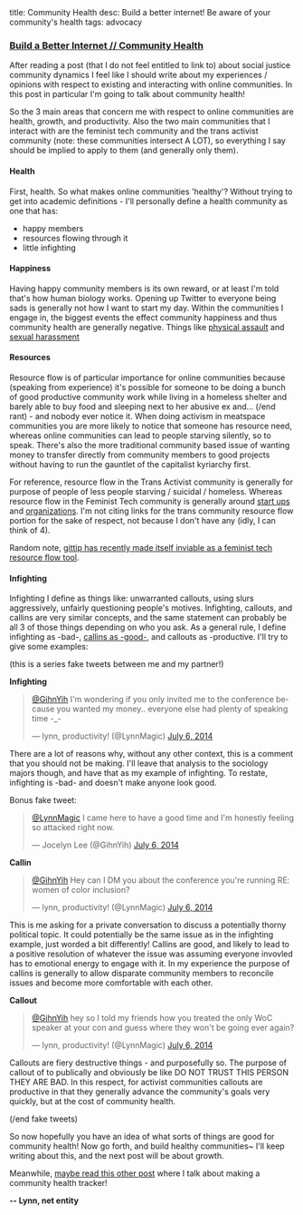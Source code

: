 <div class="metadata">
    <span>title: Community Health</span>
    <span>desc: Build a better internet! Be aware of your community's health</span>
    <span>tags: advocacy</span>
</div>

### [Build a Better Internet // Community Health](/post/community-health)

After reading a post (that I do not feel entitled to link to) about social justice community dynamics I feel like I should write about my experiences / opinions with respect to existing and interacting with online communities. In this post in particular I'm going to talk about community health!

So the 3 main areas that concern me with respect to online communities are health, growth, and productivity. Also the two main communities that I interact with are the feminist tech community and the trans activist community (note: these communities intersect A LOT), so everything I say should be implied to apply to them (and generally only them).

#### Health

First, health. So what makes online communities 'healthy'? Without trying to get into academic definitions - I'll personally define a health community as one that has:

* happy members
* resources flowing through it
* little infighting

<readmore/>

#### Happiness

Having happy community members is its own reward, or at least I'm told that's how human biology works. Opening up Twitter to everyone being sads is generally not how I want to start my day. Within the communities I engage in, the biggest events the effect community happiness and thus community health are generally negative. Things like [physical assault](http://clatl.com/freshloaf/archives/2014/07/03/transgender-woman-attacked-in-l5p) and [sexual harassment](http://adainitiative.org/2014/04/ada-initiative-no-longer-partnering-with-github/)

#### Resources

Resource flow is of particular importance for online communities because (speaking from experience) it's possible for someone to be doing a bunch of good productive community work while living in a homeless shelter and barely able to buy food and sleeping next to her abusive ex and... (/end rant) - and nobody ever notice it. When doing activism in meatspace communities you are more likely to notice that someone has resource need, whereas online communities can lead to people starving silently, so to speak. There's also the more traditional community based issue of wanting money to transfer directly from community members to good projects without having to run the gauntlet of the capitalist kyriarchy first.

For reference, resource flow in the Trans Activist community is generally for purpose of people of less people starving / suicidal / homeless. Whereas resource flow in the Feminist Tech community is generally around [start ups](http://modelviewculture.com) and [organizations](http://doubleunion.org). I'm not citing links for the trans community resource flow portion for the sake of respect, not because I don't have any (idly, I can think of 4).

Random note, [gittip has recently made itself inviable as a feminist tech resource flow tool](http://geekfeminism.wikia.com/wiki/Gittip_crisis).

#### Infighting

Infighting I define as things like: unwarranted callouts, using slurs aggressively, unfairly questioning people's motives. Infighting, callouts, and callins are very similar concepts, and the same statement can probably be all 3 of those things depending on who you ask. As a general rule, I define infighting as -bad-, [callins as -good-](http://www.blackgirldangerous.org/2013/12/calling-less-disposable-way-holding-accountable/), and callouts as -productive. I'll try to give some examples:

(this is a series fake tweets between me and my partner!)

<b>Infighting</b>

<blockquote class="twitter-tweet" lang="en"><p><a href="https://twitter.com/GihnYih">@GihnYih</a> I&#39;m wondering if you only invited me to the conference because you wanted my money.. everyone else had plenty of speaking time -_-</p>&mdash; lynn, productivity! (@LynnMagic) <a href="https://twitter.com/LynnMagic/statuses/485597431912869888">July 6, 2014</a></blockquote>
<script async src="//platform.twitter.com/widgets.js" charset="utf-8"></script>

There are a lot of reasons why, without any other context, this is a comment that you should not be making. I'll leave that analysis to the sociology majors though, and have that as my example of infighting. To restate, infighting is -bad- and doesn't make anyone look good.

Bonus fake tweet:

<blockquote class="twitter-tweet" lang="en"><p><a href="https://twitter.com/LynnMagic">@LynnMagic</a> I came here to have a good time and I&#39;m honestly feeling so attacked right now.</p>&mdash; Jocelyn Lee (@GihnYih) <a href="https://twitter.com/GihnYih/statuses/485599954300186624">July 6, 2014</a></blockquote>
<script async src="//platform.twitter.com/widgets.js" charset="utf-8"></script>

<b>Callin</b>

<blockquote class="twitter-tweet" lang="en"><p><a href="https://twitter.com/GihnYih">@GihnYih</a> Hey can I DM you about the conference you&#39;re running RE: women of color inclusion?</p>&mdash; lynn, productivity! (@LynnMagic) <a href="https://twitter.com/LynnMagic/statuses/485598820370108417">July 6, 2014</a></blockquote>
<script async src="//platform.twitter.com/widgets.js" charset="utf-8"></script>

This is me asking for a private conversation to discuss a potentially thorny political topic. It could potentially be the same issue as in the infighting example, just worded a bit differently! Callins are good, and likely to lead to a positive resolution of whatever the issue was assuming everyone invovled has to emotional energy to engage with it. In my experience the purpose of callins is generally to allow disparate community members to reconcile issues and become more comfortable with each other.

<b>Callout</b>

<blockquote class="twitter-tweet" lang="en"><p><a href="https://twitter.com/GihnYih">@GihnYih</a> hey so I told my friends how you treated the only WoC speaker at your con and guess where they won&#39;t be going ever again?</p>&mdash; lynn, productivity! (@LynnMagic) <a href="https://twitter.com/LynnMagic/statuses/485606430330728448">July 6, 2014</a></blockquote>
<script async src="//platform.twitter.com/widgets.js" charset="utf-8"></script>

Callouts are fiery destructive things - and purposefully so. The purpose of callout of to publically and obviously be like DO NOT TRUST THIS PERSON THEY ARE BAD. In this respect, for activist communities callouts are productive in that they generally advance the community's goals very quickly, but at the cost of community health.

(/end fake tweets)

So now hopefully you have an idea of what sorts of things are good for community health! Now go forth, and build healthy communities~ I'll keep writing about this, and the next post will be about growth.

Meanwhile, [maybe read this other post](http://lynncyrin.me/post/health-tracker) where I talk about making a community health tracker!

**-- Lynn, net entity**

